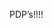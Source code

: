 <!--
id: 1325540764
link: http://kevinisom.info/post/1325540764/pdps
slug: pdps
date: Sat Oct 16 2010 18:10:24 GMT+1300 (NZDT)
raw: {"blog_name":"kevinisom","id":1325540764,"post_url":"http://kevinisom.info/post/1325540764/pdps","slug":"pdps","type":"text","date":"2010-10-16 05:10:24 GMT","timestamp":1287205824,"state":"published","format":"html","reblog_key":"c1xV6oDa","tags":[],"short_url":"http://tmblr.co/Zw68Yy1F0YMS","highlighted":[],"feed_item":"http://twitter.com/kev_nz/statuses/27405282072","from_feed_id":"650289","note_count":0,"title":null,"body":"<p>PDP&#8217;s!!!!</p>"}
publish: 2010-10-016
tags: 
title: null
-->


PDP’s!!!!


